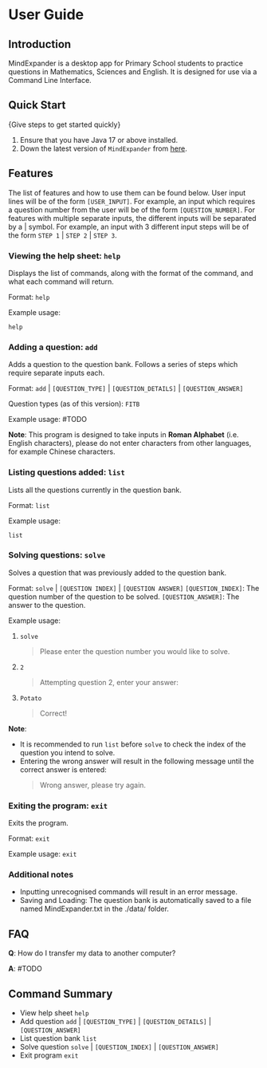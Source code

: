# User Guide

## Introduction

MindExpander is a desktop app for Primary School students to practice questions in Mathematics, Sciences and English.
It is designed for use via a Command Line Interface.

## Quick Start

{Give steps to get started quickly}

1. Ensure that you have Java 17 or above installed.
2. Down the latest version of `MindExpander` from [here](http://link.to/duke).

## Features
The list of features and how to use them can be found below.
User input lines will be of the form `[USER_INPUT]`.
For example, an input which requires a question number from the user will be of the form `[QUESTION_NUMBER]`.
For features with multiple separate inputs, the different inputs will be separated by a | symbol. For example,
an input with 3 different input steps will be of the form `STEP 1` | `STEP 2` | `STEP 3`.

### Viewing the help sheet: `help`
Displays the list of commands, along with the format of the command, and what each command will return.

Format: `help` 

Example usage: 

`help`

### Adding a question: `add`
Adds a question to the question bank. Follows a series of steps which require separate inputs each.

Format: `add` | `[QUESTION_TYPE]` | `[QUESTION_DETAILS]` | `[QUESTION_ANSWER]`

Question types (as of this version): `FITB`

Example usage: #TODO

**Note**: This program is designed to take inputs in **Roman Alphabet** (i.e. English characters), 
please do not enter characters from other languages, for example Chinese characters.

### Listing questions added: `list`
Lists all the questions currently in the question bank.

Format: `list`

Example usage:

`list`

### Solving questions: `solve`
Solves a question that was previously added to the question bank.

Format: `solve` | `[QUESTION INDEX]` | `[QUESTION ANSWER]`
`[QUESTION_INDEX]`: The question number of the question to be solved.
`[QUESTION_ANSWER]`: The answer to the question.

Example usage:
1. `solve`
    > Please enter the question number you would like to solve.
2. `2`
    > Attempting question 2, enter your answer:
3. `Potato`
    > Correct!

**Note**:
* It is recommended to run `list` before `solve` to check the index of the question you intend to solve.
* Entering the wrong answer will result in the following message until the correct answer is entered:
   > Wrong answer, please try again.

### Exiting the program: `exit`
Exits the program.

Format: `exit`

Example usage: `exit`

### Additional notes
* Inputting unrecognised commands will result in an error message.
* Saving and Loading: The question bank is automatically saved to a file named MindExpander.txt in the ./data/ folder. 
## FAQ

**Q**: How do I transfer my data to another computer? 

**A**: #TODO

## Command Summary

* View help sheet `help`
* Add question `add` | `[QUESTION_TYPE]` | `[QUESTION_DETAILS]` | `[QUESTION_ANSWER]`
* List question bank `list`
* Solve question `solve` | `[QUESTION_INDEX]` | `[QUESTION_ANSWER]`
* Exit program `exit`
